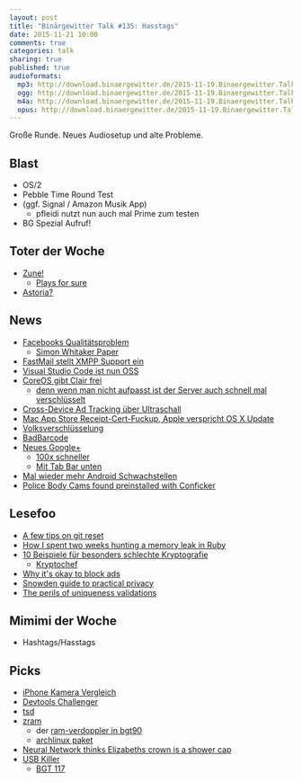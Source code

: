 ```yaml
---
layout: post
title: "Binärgewitter Talk #135: Hasstags"
date: 2015-11-21 10:00
comments: true
categories: talk
sharing: true
published: true
audioformats:
  mp3: http://download.binaergewitter.de/2015-11-19.Binaergewitter.Talk.135.mp3
  ogg: http://download.binaergewitter.de/2015-11-19.Binaergewitter.Talk.135.ogg
  m4a: http://download.binaergewitter.de/2015-11-19.Binaergewitter.Talk.135.m4a
  opus: http://download.binaergewitter.de/2015-11-19.Binaergewitter.Talk.135.opus
---
```

Große Runde. Neues Audiosetup und alte Probleme.

## Blast

- OS/2
- Pebble Time Round Test
- (ggf. Signal / Amazon Musik App)
  * pfleidi nutzt nun auch mal Prime zum testen
- BG Spezial Aufruf!

## Toter der Woche

- [Zune!]( http://www.heise.de/newsticker/meldung/MP3-Player-Microsoft-macht-dem-Zune-den-Garaus-2921846.html )
  * [Plays for sure]( https://en.wikipedia.org/wiki/Microsoft_PlaysForSure )
- [Astoria?]( http://www.heise.de/newsticker/meldung/Portieren-von-Android-Apps-Zukunft-von-Microsofts-Projekt-Astoria-fraglich-2924140.html )

## News

- [Facebooks Qualitätsproblem]( http://www.darkcoding.net/software/facebooks-code-quality-problem/ )
  * [Simon Whitaker Paper](http://media.ogn.s3.amazonaws.com/microslot-SimonWhitaker.pdf )
- [FastMail stellt XMPP Support ein](http://blog.fastmail.com/2015/11/16/shutting-down-our-xmpp-chat-service/ )
- [Visual Studio Code ist nun OSS]( http://blogs.msdn.com/b/vscode/archive/2015/11/17/announcing-visual-studio-code-beta.aspx )
- [CoreOS gibt Clair frei]( https://coreos.com/blog/vulnerability-analysis-for-containers/ )
  * [denn wenn man nicht aufpasst ist der Server auch schnell mal verschlüsselt](http://www.pro-linux.de/news/1/22948/linuxencoder1-verschluesselungstrojaner-unter-linux.html )
- [Cross-Device Ad Tracking über Ultraschall]( http://arstechnica.com/tech-policy/2015/11/beware-of-ads-that-use-inaudible-sound-to-link-your-phone-tv-tablet-and-pc/ ) 
- [Mac App Store Receipt-Cert-Fuckup, Apple verspricht OS X Update]( http://www.heise.de/mac-and-i/meldung/Mac-App-Store-OS-X-Update-soll-App-Probleme-beseitigen-2924240.html )
- [Volksverschlüsselung](http://www.heise.de/newsticker/meldung/Volksverschluesselung-Telekom-will-E-Mails-Ende-zu-Ende-verschluesseln-2925173.html ) 
- [BadBarcode]( https://threatpost.com/one-badbarcode-spoils-whole-bunch/115362/ )
- [Neues Google+]( https://googleblog.blogspot.fr/2015/11/introducing-new-google.html )
  * [100x schneller]( https://developers.google.com/web/showcase/case-study/googleplus )
  * [Mit Tab Bar unten]( https://twitter.com/lukew/status/666753906370711552 )
- [Mal wieder mehr Android Schwachstellen]( http://arstechnica.com/security/2015/11/android-adware-can-install-itself-even-when-users-explicitly-reject-it/ )
- [Police Body Cams found preinstalled with Conficker]( http://arstechnica.com/security/2015/11/police-body-cams-found-pre-installed-with-notorious-conficker-worm/ )

## Lesefoo

- [A few tips on git reset]( https://danlimerick.wordpress.com/2012/03/05/a-few-tips-on-git-reset/ )
- [How I spent two weeks hunting a memory leak in Ruby]( http://www.be9.io/2015/09/21/memory-leak/ )
- [10 Beispiele für besonders schlechte Kryptografie]( http://scienceblogs.de/klausis-krypto-kolumne/2013/08/17/zehn-beispiele-fur-besonders-schlechte-kryptografie-teil-13/ )
  * [Kryptochef]( http://web.archive.org/web/20140416104331/http://www.kryptochef.net/ )
- [Why it's okay to block ads]( http://blog.practicalethics.ox.ac.uk/2015/10/why-its-ok-to-block-ads/ )
- [Snowden guide to practical privacy]( http://www.theregister.co.uk/2015/11/12/snowden_guide_to_practical_privacy/ )
- [The perils of uniqueness validations]( https://robots.thoughtbot.com/the-perils-of-uniqueness-validations )

## Mimimi der Woche

- Hashtags/Hasstags

## Picks

- [iPhone Kamera Vergleich]( http://snapsnapsnap.photos/iphone-6s-camera-comparison/ )
- [Devtools Challenger]( http://devtoolschallenger.com/ )
- [tsd]( https://github.com/DefinitelyTyped/tsd )
- [zram](https://www.kernel.org/doc/Documentation/blockdev/zram.txt )
  * der [ram-verdoppler in bgt90]( http://blog.binaergewitter.de/2014/04/01/binaergewitter-talk-number-90-puffmais-zeit )
  * [archlinux paket](https://aur.archlinux.org/packages/zswap/ )
- [Neural Network thinks Elizabeths crown is a shower cap]( https://twitter.com/b0rk/status/663561923007508480 )
- [USB Killer]( http://arstechnica.com/security/2015/10/usb-killer-flash-drive-can-fry-your-computers-innards-in-seconds/ )
  * [BGT 117]( http://blog.binaergewitter.de/2015/03/13/binaergewitter-talk-number-117-e-postbrief-in-die-zukunft )
